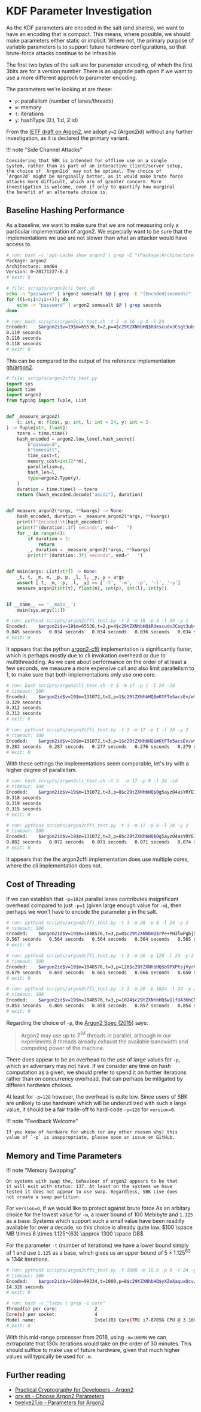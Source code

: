 # KDF Parameter Investigation

As the KDF parameters are encoded in the salt (and shares), we want to
have an encoding that is compact. This means, where possible, we
should make parameters either static or implicit. Where not, the
primary purpose of variable parameters is to support future hardware
configurations, so that brute-force attacks continue to be infeasible.

The first two bytes of the salt are for parameter encoding, of which
the first 3bits are for a version number. There is an upgrade path
open if we want to use a more different approch to parameter encoding.

The parameters we're looking at are these:

- `p`: parallelism (number of lanes/threads)
- `m`: memory
- `t`: iterations
- `y`: hashType (0:i, 1:d, 2:id)

From the [IETF draft on Argon2][href_ietf_argon2], we adopt `y=2`
(Argon2id) without any further investigation, as it is declared the
primary variant.

[href_ietf_argon2]: https://datatracker.ietf.org/doc/draft-irtf-cfrg-argon2/13/

!!! note "Side Channel Attacks"

    Considering that SBK is intended for offline use on a single
    system, rather than as part of an interactive client/server setup,
    the choice of `Argon2id` may not be optimal. The choice of
    `Argon2d` might be marginally better, as it would make brute force
    attacks more difficult, which are of greater concern. More
    investigation is welcome, even if only to quantify how marginal
    the benefit of an alternate choice is.


## Baseline Hashing Performance

As a baseline, we want to make sure that we are not measuring only a
particular implementation of argon2. We especially want to be sure
that the implementations we use are not slower than what an attacker
would have access to.

```bash
# run: bash -c 'apt-cache show argon2 | grep -E "(Package|Architecture|Version)"'
Package: argon2
Architecture: amd64
Version: 0~20171227-0.2
# exit: 0
```

```bash
# file: scripts/argon2cli_test.sh
echo -n "password" | argon2 somesalt $@ | grep -E "(Encoded|seconds)"
for ((i=0;i<2;i++)); do
    echo -n "password" | argon2 somesalt $@ | grep seconds
done
```

```bash
# run: bash scripts/argon2cli_test.sh -t 2 -m 16 -p 4 -l 24
Encoded:	$argon2i$v=19$m=65536,t=2,p=4$c29tZXNhbHQ$RdescudvJCsgt3ub+b+dWRWJTmaaJObG
0.119 seconds
0.110 seconds
0.118 seconds
# exit: 0
```

This can be compared to the output of the reference implementation [gh/argon2][href_gh_phc_argon2].

[href_gh_phc_argon2]: https://github.com/P-H-C/phc-winner-argon2#command-line-utility

```python
# file: scripts/argon2cffi_test.py
import sys
import time
import argon2
from typing import Tuple, List


def _measure_argon2(
    t: int, m: float, p: int, l: int = 24, y: int = 2
) -> Tuple[str, float]:
    tzero = time.time()
    hash_encoded = argon2.low_level.hash_secret(
        b"password",
        b"somesalt",
        time_cost=t,
        memory_cost=int(2**m),
        parallelism=p,
        hash_len=l,
        type=argon2.Type(y),
    )
    duration = time.time() - tzero
    return (hash_encoded.decode("ascii"), duration)


def measure_argon2(*args, **kwargs) -> None:
    hash_encoded, duration = _measure_argon2(*args, **kwargs)
    print(f"Encoded:\t{hash_encoded}")
    print(f"{duration:.3f} seconds", end="   ")
    for _ in range(4):
        if duration > 3:
            return
        _, duration = _measure_argon2(*args, **kwargs)
        print(f"{duration:.3f} seconds", end="   ")


def main(args: List[str]) -> None:
    _t, t, _m, m, _p, p, _l, l, _y, y = args
    assert [_t, _m, _p, _l, _y] == ['-t', '-m', '-p', '-l', '-y']
    measure_argon2(int(t), float(m), int(p), int(l), int(y))


if __name__ == '__main__':
    main(sys.argv[1:])
```

```bash
# run: python3 scripts/argon2cffi_test.py -t 2 -m 16 -p 4 -l 24 -y 1
Encoded:	$argon2i$v=19$m=65536,t=2,p=4$c29tZXNhbHQ$RdescudvJCsgt3ub+b+dWRWJTmaaJObG
0.045 seconds   0.034 seconds   0.034 seconds   0.036 seconds   0.034 seconds
# exit: 0
```

It appears that the python [argon2-cffi][href_pypi_argon2cffi]
implementation is significantly faster, which is perhaps mostly due to
cli invokation overhead or due to multithreadding. As we care about
performance on the order of at least a few seconds, we measure a more
expensive call and also limit parallelism to 1, to make sure that both
implementations only use one core.

[href_pypi_argon2cffi]: https://pypi.org/project/argon2-cffi/

```bash
# run: bash scripts/argon2cli_test.sh -t 3 -m 17 -p 1 -l 24 -id
# timeout: 100
Encoded:	$argon2id$v=19$m=131072,t=3,p=1$c29tZXNhbHQ$mKtFTe5acsEv/wtRdOwuOxxX2QmF8+hu
0.329 seconds
0.312 seconds
0.313 seconds
# exit: 0
```

```bash
# run: python3 scripts/argon2cffi_test.py -t 3 -m 17 -p 1 -l 24 -y 2
# timeout: 100
Encoded:	$argon2id$v=19$m=131072,t=3,p=1$c29tZXNhbHQ$mKtFTe5acsEv/wtRdOwuOxxX2QmF8+hu
0.283 seconds   0.287 seconds   0.277 seconds   0.276 seconds   0.279 seconds
# exit: 0
```

With these settings the implementations seem comparable, let's try
with a higher degree of parallelism.

```bash
# run: bash scripts/argon2cli_test.sh -t 3  -m 17 -p 8 -l 24 -id
# timeout: 100
Encoded:	$argon2id$v=19$m=131072,t=3,p=8$c29tZXNhbHQ$0g5ayzO4asYRYEIckSx6gB21upJ11Gih
0.318 seconds
0.319 seconds
0.315 seconds
# exit: 0
```

```bash
# run: python3 scripts/argon2cffi_test.py -t 3 -m 17 -p 8 -l 24 -y 2
# timeout: 100
Encoded:	$argon2id$v=19$m=131072,t=3,p=8$c29tZXNhbHQ$0g5ayzO4asYRYEIckSx6gB21upJ11Gih
0.082 seconds   0.072 seconds   0.071 seconds   0.071 seconds   0.074 seconds
# exit: 0
```

It appears that the the argon2cffi implementation does use multiple
cores, where the cli implementation does not.


## Cost of Threading

If we can establish that `-p=1024` parallel lanes contributes
insignificant overhead compared to just `-p=1` (given large enough
value for `-m`), then perhaps we won't have to encode the parameter `p`
in the salt.

```bash
# run: python3 scripts/argon2cffi_test.py -t 3 -m 20 -p 8 -l 24 -y 2
# timeout: 100
Encoded:	$argon2id$v=19$m=1048576,t=3,p=8$c29tZXNhbHQ$rPe+PH3lwPgbjSq65GVqTLxDkmSCtetd
0.567 seconds   0.564 seconds   0.564 seconds   0.564 seconds   0.565 seconds
# exit: 0
```

```bash
# run: python3 scripts/argon2cffi_test.py -t 3 -m 20 -p 128 -l 24 -y 2
# timeout: 100
Encoded:	$argon2id$v=19$m=1048576,t=3,p=128$c29tZXNhbHQ$b9PXPtsjVyrVQQLCK5+ZpQ0qzoAVX763
0.679 seconds   0.659 seconds   0.661 seconds   0.666 seconds   0.650 seconds
# exit: 0
```

```bash
# run: python3 scripts/argon2cffi_test.py -t 3 -m 20 -p 1024 -l 24 -y 2
# timeout: 100
Encoded:	$argon2id$v=19$m=1048576,t=3,p=1024$c29tZXNhbHQ$w1lfUA36hCMZgJ37QjHmkm5FTx4giq7G
0.853 seconds   0.869 seconds   0.858 seconds   0.857 seconds   0.854 seconds
# exit: 0
```

Regarding the choice of `-p`, the [Argon2 Spec (2015)][href_argon2_spec] says:

> Argon2 may use up to $`2^{24}`$ threads in parallel, although in our
> experiments 8 threads already exhaust the available bandwidth and
> computing power of the machine.

[href_argon2_spec]: https://www.password-hashing.net/argon2-specs.pdf

There does appear to be an overhead to the use of large values for
`-p`, which an adversary may not have. If we consider any time on hash
computation as a given, we should prefer to spend it on further
iterations rather than on concurrency overhead, that can perhaps be
mitigated by differen hardware choices.

At least for `-p=128` however, the overhead is quite low. Since users
of SBK are unlikely to use hardware which will be underutilized with
such a large value, it should be a fair trade-off to hard-code
`-p=128` for `version=0`.

!!! note "Feedback Welcome"

    If you know of hardware for which (or any other reason why) this
    value of `-p` is inappropriate, please open an issue on GitHub.


## Memory and Time Parameters

!!! note "Memory Swapping"

    On systems with swap the, behaviour of argon2 appears to be that
    it will exit with status: 137. At least on the systems we have
    tested it does not appear to use swap. Regardless, SBK Live does
    not create a swap partition.

For `version=0`, if we would like to protect against brute force As an
arbitary choice for the lowest value for `-m`, a lower bound of 100
Mebibyte and `1.125` as a base. Systems which support such a small
value have been readilly available for over a decade, so this choice
is already quite low.
$`100 \space MB \times 8 \times 1.125^{63} \approx 1300 \space GB`$

For the parameter `-t` (number of iterations) we have a lower bound
simply of 1 and use `1.125` as a base, which gives us an upper bound
of $`5 \times 1.125^{63} \approx 134k`$ iterations.

```bash
# run: python3 scripts/argon2cffi_test.py -t 1000 -m 16.6 -p 8 -l 24 -y 2
# timeout: 100
Encoded:	$argon2id$v=19$m=99334,t=1000,p=8$c29tZXNhbHQ$yXZeXaquxQcv/bLPKtfccNQyBZN/64rM
14.326 seconds
# exit: 0
```

```bash
# run: bash -c "lscpu | grep -i core"
Thread(s) per core:              2
Core(s) per socket:              4
Model name:                      Intel(R) Core(TM) i7-8705G CPU @ 3.10GHz
# exit: 0
```

With this mid-range processer from 2018, using `-m=100MB` we can
extrapolate that 130k iterations would take on the order of 30
minutes. This should suffice to make use of future hardware, given
that much higher values will typically be used for `-m`.


## Further reading

- [Practical Cryptography for Developers - Argon2](https://cryptobook.nakov.com/mac-and-key-derivation/argon2)
- [ory.sh - Choose Argon2 Parameters](https://www.ory.sh/choose-recommended-argon2-parameters-password-hashing/)
- [twelve21.io - Parameters for Argon2](https://www.twelve21.io/how-to-choose-the-right-parameters-for-argon2/)
